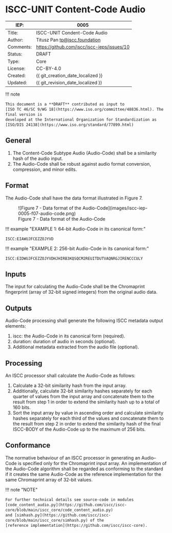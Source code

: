 # ISCC-UNIT Content-Code Audio

| IEP:      | 0005                                        |
|-----------|---------------------------------------------|
| Title:    | ISCC-UNIT Condent-Code Audio                |
| Author:   | Titusz Pan <tp@iscc.foundation>             |
| Comments: | https://github.com/iscc/iscc-ieps/issues/10 |
| Status:   | DRAFT                                       |
| Type:     | Core                                        |
| License:  | CC-BY-4.0                                   |
| Created:  | {{ git_creation_date_localized }}           |
| Updated:  | {{ git_revision_date_localized }}           |

!!! note

    This document is a **DRAFT** contributed as input to 
    [ISO TC 46/SC 9/WG 18](https://www.iso.org/committee/48836.html). The final version is 
    developed at the International Organization for Standardization as
    [ISO/DIS 24138](https://www.iso.org/standard/77899.html)

## General

1. The Content-Code Subtype Audio (Audio-Code) shall be a similarity hash of the audio input.
2. The Audio-Code shall be robust against audio format conversion, compression, and minor edits.

## Format

The Audio-Code shall have the data format illustrated in Figure 7.

<figure markdown>
  ![Figure 7 - Data format of the Audio-Code](images/iscc-iep-0005-f07-audio-code.png)
  <figcaption>Figure 7 - Data format of the Audio-Code</figcaption>
</figure>

!!! example "EXAMPLE 1: 64-bit Audio-Code in its canonical form:"

    ISCC:EIAWUJFCEZZOJYVD

!!! example "EXAMPLE 2: 256-bit Audio-Code in its canonical form:"

    ISCC:EIDWUJFCEZZOJYVDHJHIRB3KQSQCM2REUITDUTVAQNRGJIRENCCCULY

## Inputs

The input for calculating the Audio-Code shall be the Chromaprint fingerprint (array of 32-bit 
signed integers) from the original audio data.

## Outputs

Audio-Code processing shall generate the following ISCC metadata output elements:

1. iscc: the Audio-Code in its canonical form (required).
2. duration: duration of audio in seconds (optional).
3. Additional metadata extracted from the audio file (optional).

## Processing

An ISCC processor shall calculate the Audio-Code as follows:

1. Calculate a 32-bit similarity hash from the input array.
2. Additionally, calculate 32-bit similarity hashes separately for each quarter of values from the input array and concatenate them to the result from step 1 in order to extend the similarity hash up to a total of 160 bits. 
3. Sort the input array by value in ascending order and calculate similarity hashes separately for each third of the values and concatenate them to the result from step 2 in order to extend the similarity hash of the final ISCC-BODY of the Audio-Code up to the maximum of 256 bits.

## Conformance

The normative behaviour of an ISCC processor in generating an Audio–Code is specified only for the
Chromaprint input array.  An implementation of the Audio-Code algorithm shall be regarded as 
conforming to the standard if it creates the same Audio-Code as the reference implementation for 
the same Chromaprint array of 32-bit values.

!!! note "NOTE"

    For further technical details see source-code in modules 
    [code_content_audio.py](https://github.com/iscc/iscc-core/blob/main/iscc_core/code_content_audio.py) 
    and [simhash.py](https://github.com/iscc/iscc-core/blob/main/iscc_core/simhash.py) of the 
    [reference implementation](https://github.com/iscc/iscc-core).

